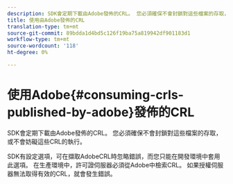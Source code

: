 ```yaml
---
description: SDK會定期下載由Adobe發佈的CRL。 您必須確保不會封鎖對這些檔案的存取，或不會妨礙這些CRL的執行。
title: 使用由Adobe發佈的CRL
translation-type: tm+mt
source-git-commit: 89bdda1d4bd5c126f19ba75a819942df901183d1
workflow-type: tm+mt
source-wordcount: '118'
ht-degree: 0%

---
```



# 使用Adobe{#consuming-crls-published-by-adobe}發佈的CRL

SDK會定期下載由Adobe發佈的CRL。 您必須確保不會封鎖對這些檔案的存取，或不會妨礙這些CRL的執行。

SDK有設定選項，可在擷取AdobeCRL時忽略錯誤，而您只能在開發環境中套用此選項。 在生產環境中，許可證伺服器必須從Adobe中檢索CRL。 如果授權伺服器無法取得有效的CRL，就會發生錯誤。

